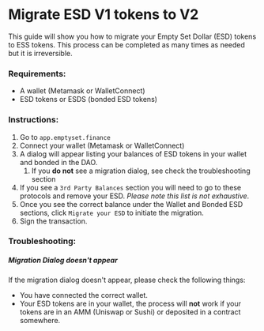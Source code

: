 # Migrate ESD V1 tokens to V2

This guide will show you how to migrate your Empty Set Dollar (ESD) tokens to ESS tokens. This process can be completed as many times as needed but it is irreversible. 

### Requirements:

- A wallet (Metamask or WalletConnect)
- ESD tokens or ESDS (bonded ESD tokens)

### Instructions:

1. Go to `app.emptyset.finance`
2. Connect your wallet (Metamask or WalletConnect)
3. A dialog will appear listing your balances of ESD tokens in your wallet and bonded in the DAO.
   1. If you **do not** see a migration dialog, see check the troubleshooting section
4. If you see a `3rd Party Balances` section you will need to go to these protocols and remove your ESD. *Please note this list is not exhaustive*.
5. Once you see the correct balance under the Wallet and Bonded ESD sections, click `Migrate your ESD` to initiate the migration.
6. Sign the transaction.

### Troubleshooting:

##### Migration Dialog doesn't appear

If the migration dialog doesn't appear, please check the following things:

- You have connected the correct wallet.
- Your ESD tokens are in your wallet, the process will **not** work if your tokens are in an AMM (Uniswap or Sushi) or deposited in a contract somewhere.